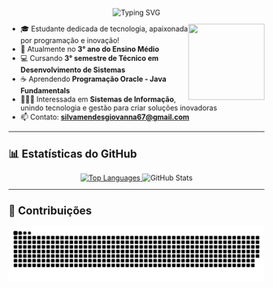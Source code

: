 <p align="center">
  <img src="https://readme-typing-svg.herokuapp.com?font=Fira+Code&size=25&duration=4000&pause=1000&color=6165d4&center=true&vCenter=true&width=600&lines=Olá!+Meu+nome+é+Giovanna!" alt="Typing SVG" />
</p>

<img   height=150px width=150px align="right" src="https://i.pinimg.com/originals/55/6f/e5/556fe5b7efb8608bd8d267fa11bd44cb.gif" />

- 🎓 Estudante dedicada de tecnologia, apaixonada por programação e inovação!  
- 📖 Atualmente no **3° ano do Ensino Médio**
- 💻 Cursando **3° semestre de Técnico em Desenvolvimento de Sistemas**
- ☕ Aprendendo **Programação Oracle - Java Fundamentals**
- 👩🏻‍💻 Interessada em **Sistemas de Informação**, unindo tecnologia e gestão para criar soluções inovadoras  
- 📫 Contato: **silvamendesgiovanna67@gmail.com**

---

## 📊 Estatísticas do GitHub

<div align="center">
  <a href="https://github.com/anuraghazra/github-readme-stats">
    <img src="https://github-readme-stats.vercel.app/api/top-langs/?username=GiMendescCodes&layout=compact&langs_count=6&theme=radical" alt="Top Languages"/>
  </a>
  <img src="https://github-readme-stats.vercel.app/api?username=GiMendescCodes&show_icons=true&theme=radical" alt="GitHub Stats"/>
</div>

---

## 🐍 Contribuições

<div align="center">
  <picture>
    <source media="(prefers-color-scheme: dark)" srcset="https://raw.githubusercontent.com/platane/platane/output/github-contribution-grid-snake-dark.svg">
    <source media="(prefers-color-scheme: light)" srcset="https://raw.githubusercontent.com/platane/platane/output/github-contribution-grid-snake.svg">
    <img alt="GitHub Contribution Snake" src="https://raw.githubusercontent.com/platane/platane/output/github-contribution-grid-snake.svg">
  </picture>
</div>
